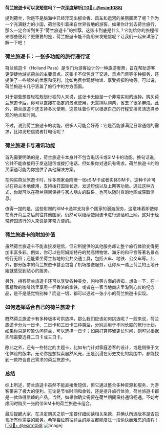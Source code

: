 **荷兰旅遊卡可以发短信吗？一次深度解析[[TG💪+ @esim1088](https://t.me/s/esim1088)]**

提到荷兰，你是不是脑海中已经浮现出郁金香、风车和运河的美丽画面了呢？作为一个充满魅力的小国，荷兰吸引着来自世界各地的游客。如果你计划去荷兰旅行，那么一定会听到关于“荷兰旅遊卡”的推荐。这张卡到底是什么？它能给你的旅程带来哪些便利？更重要的是，荷兰旅遊卡能不能用来发短信呢？让我们一起来详细了解一下吧！

### 荷兰旅遊卡：一张多功能的旅行通行证

荷兰旅遊卡（Holland Pass）是专门为游客设计的一种旅游套票，旨在帮助游客更便捷地游览荷兰的主要景点。这张卡不仅包含了交通、景点门票等多种服务，还提供了一些额外的优惠和便利，比如免费参观博物馆、享受折扣购物等。可以说，荷兰旅遊卡几乎涵盖了旅行中的方方面面。

对于那些想要轻松规划行程的人来说，这张卡无疑是一个非常实用的选择。购买荷兰旅遊卡后，你可以直接在指定的景点使用，无需排队购票，省去了很多麻烦。此外，荷兰旅遊卡还支持多次使用，这意味着你可以根据自己的行程安排灵活选择参观的地点和时间。

不过，说到荷兰旅遊卡的功能，很多人可能会好奇：它是否能够满足日常通信的需求，比如发短信或者打电话呢？

### 荷兰旅遊卡与通讯功能

首先需要明确的是，荷兰旅遊卡本身并不包含电话卡或SIM卡的功能。换句话说，它并不能直接用于发送短信或拨打电话。但如果你对通讯有需求，荷兰旅遊卡的购买渠道可能为你提供了其他解决方案。

在购买荷兰旅遊卡时，许多商家会附赠一张eSIM卡或者实体SIM卡。这种卡片可以在荷兰本地使用，支持拨打国际长途、发送短信以及上网等功能。通过这种方式，你就可以在荷兰期间保持与家人朋友的联系，也可以随时查询地图或获取信息。

值得一提的是，这些附赠的SIM卡通常支持多个国家的漫游服务，这意味着即使你在离开荷兰之后前往其他国家，仍然可以继续使用该卡进行通话和上网。这对于经常跨国旅行的人来说是非常方便的。

### 荷兰旅遊卡的附加价值

虽然荷兰旅遊卡不能直接发短信，但它所提供的其他服务却让整个旅行体验变得更加丰富多彩。例如，你可以在阿姆斯特丹的梵高博物馆、海牙的和平宫等著名景点畅行无阻；还能乘坐荷兰各地的公共交通工具，包括火车、地铁、公交车等。此外，部分版本的荷兰旅遊卡甚至包含了机场接送服务，让你从一踏上荷兰的土地开始就感受到贴心的服务。

另外，持有荷兰旅遊卡还可以享受各种美食、购物等方面的折扣。想象一下，在一家精致的咖啡馆里享用一杯香浓的拿铁，或者在一家当地商店里淘到心仪的纪念品，是不是感觉特别棒？而这一切，都可以通过一张小小的荷兰旅遊卡实现。

### 如何选择适合自己的荷兰旅遊卡

既然荷兰旅遊卡有多种版本可供选择，那么我们应该如何挑选呢？一般来说，荷兰旅遊卡分为一日卡、二日卡和三日卡三种类型，分别适用于不同长度的旅行计划。如果你只是短暂访问荷兰，可以选择一日卡；如果打算停留更长时间，则可以根据实际需要选择二日卡或三日卡。

除此之外，还有一些特定的主题卡，比如专门针对家庭游客的设计，或是侧重于文化体验的版本。无论你是想探索自然风光，还是沉浸在历史文化的氛围中，都能找到一款符合自己需求的荷兰旅遊卡。

### 总结

综上所述，荷兰旅遊卡虽然不能直接发短信，但它通过整合多种资源和服务，为游客带来了极大的便利。无论是节省时间和金钱，还是提升旅行体验，荷兰旅遊卡都是一款值得信赖的产品。当然，如果你确实需要在荷兰期间保持通讯畅通，不妨考虑同时购买一张附带SIM卡的荷兰旅遊卡组合。

最后提醒大家，在决定购买之前一定要仔细阅读相关条款，并确认所选版本是否包含所有你需要的服务。希望每位前往荷兰的朋友都能度过一段愉快而难忘的旅程！[[TG💪+ @esim1088](https://t.me/s/esim1088) ![Image](https://i.postimg.cc/4NQfJmqS/Snipaste-2025-05-13-00-14-12.png)]
